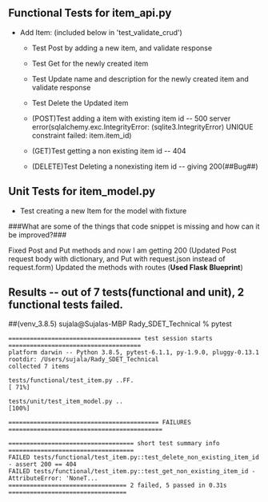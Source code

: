 
## Functional Tests for item_api.py
- Add Item: (included below in 'test_validate_crud')
    - Test Post by adding a new item, and validate response
    - Test Get for the newly created item
    - Test Update name and description for the newly created item and validate response
    - Test Delete the Updated  item 
    
    - (POST)Test adding a item with existing item id -- 500 server error(sqlalchemy.exc.IntegrityError: (sqlite3.IntegrityError) 	UNIQUE constraint failed: item.item_id)
    - (GET)Test getting a non existing item id --  404
    - (DELETE)Test Deleting a nonexisting item id -- giving 200(##Bug##)

## Unit Tests for item_model.py
- Test creating a new Item for the model with fixture

 
 ###What are some of the things that code snippet is missing and how can it be improved?###

 Fixed Post and Put methods and now I am getting 200 (Updated Post request body with dictionary, and Put with request.json instead of request.form)
 Updated the methods with routes (__Used Flask Blueprint__)


 ## Results -- out of 7 tests(functional and unit), 2 functional tests failed.


##(venv_3.8.5) sujala@Sujalas-MBP Rady_SDET_Technical % pytest
```
===================================== test session starts =====================================
platform darwin -- Python 3.8.5, pytest-6.1.1, py-1.9.0, pluggy-0.13.1
rootdir: /Users/sujala/Rady_SDET_Technical
collected 7 items                                                                             

tests/functional/test_item.py ..FF.                                                     [ 71%]

tests/unit/test_item_model.py ..                                                        [100%]

========================================== FAILURES ===========================================

=================================== short test summary info ===================================
FAILED tests/functional/test_item.py::test_delete_non_existing_item_id - assert 200 == 404
FAILED tests/functional/test_item.py::test_get_non_existing_item_id - AttributeError: 'NoneT...
================================= 2 failed, 5 passed in 0.31s =================================
```
